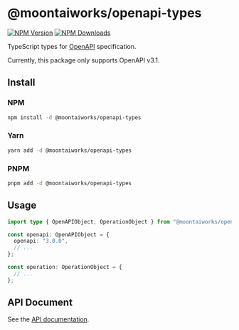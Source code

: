 # @moontaiworks/openapi-types

[![NPM Version](https://img.shields.io/npm/v/@moontaiworks/openapi-types)](https://www.npmjs.com/package/@moontaiworks/openapi-types)
[![NPM Downloads](https://img.shields.io/npm/d18m/@moontaiworks/openapi-types)](https://www.npmjs.com/package/@moontaiworks/openapi-types)

TypeScript types for [OpenAPI](https://www.openapis.org/) specification.

Currently, this package only supports OpenAPI v3.1.

## Install

### NPM

```bash
npm install -d @moontaiworks/openapi-types
```

### Yarn

```bash
yarn add -d @moontaiworks/openapi-types
```

### PNPM

```bash
pnpm add -d @moontaiworks/openapi-types
```

## Usage

```typescript
import type { OpenAPIObject, OperationObject } from "@moontaiworks/openapi-types";

const openapi: OpenAPIObject = {
  openapi: "3.0.0",
  // ...
};

const operation: OperationObject = {
  // ...
};
```

## API Document

See the [API documentation](https://moontaiworks.github.io/openapi-types/).
